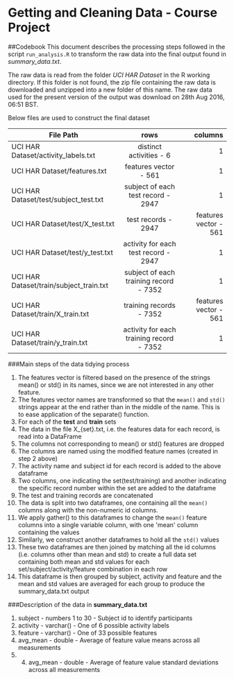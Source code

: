 # Getting and Cleaning Data - Course Project

##Codebook
This document describes the processing steps followed in the script ``run_analysis.R`` to 
transform the raw data into the final output found in *summary_data.txt*.

The raw data is read from the folder *UCI HAR Dataset* in the R working directory. If this folder is not found, 
the zip file containing the raw data is downloaded and unzipped into a new folder of this name. The raw data used for the present 
version of the output was download on 28th Aug 2016, 06:51 BST.

Below files are used to construct the final dataset

File Path | rows | columns|
 ------------ | :-----------: | -----------: |
UCI HAR Dataset/activity_labels.txt |distinct activities - 6|1
UCI HAR Dataset/features.txt |features vector - 561|1
UCI HAR Dataset/test/subject_test.txt|subject of each test record - 2947|1
UCI HAR Dataset/test/X_test.txt |test records - 2947|features vector - 561
UCI HAR Dataset/test/y_test.txt |activity for each test record - 2947|1
UCI HAR Dataset/train/subject_train.txt |subject of each training record - 7352|1
UCI HAR Dataset/train/X_train.txt |training records - 7352|features vector - 561
UCI HAR Dataset/train/y_train.txt |activity for each training record - 7352|1

###Main steps of the data tidying process
1. The features vector is filtered based on the presence of the strings mean() or std() in its names, since we are not interested in any other feature.
2. The features vector names are transformed so that the ``mean()`` and ``std()`` strings appear at the end rather than in the middle of the name. This is to ease application of the separate() function.
3. For each of the **test** and **train** sets
  1. The data in the file X_{set}.txt, i.e. the features data for each record, is read into a DataFrame
  2. The columns not corresponding to mean() or std() features are dropped
  3. The columns are named using the modified feature names (created in step 2 above)
  4. The activity name and subject id for each record is added to the above dataframe
  5. Two columns, one indicating the set(test/training) and another indicating the specific record number within the set are added to the dataframe
4. The test and training records are concatenated 
5. The data is split into two dataframes, one containing all the ``mean()`` columns along with the non-numeric id columns. 
6. We apply gather() to this dataframes to change the ``mean()`` feature columns into a single variable column, 
     with one 'mean' column containing the values
7. Similarly, we construct another dataframes to hold all the ``std()`` values
8. These two dataframes are then joined by matching all the id columns (i.e. columns other than mean and std) to create a full data set containing both mean and std values for each set/subject/activity/feature combination in each row
9. This dataframe is then grouped by subject, activity and feature and the mean and std values are averaged for each group to produce the summary_data.txt output

###Description of the data in **summary_data.txt**
1. subject - numbers 1 to 30 - Subject id to identify participants
2. activity - varchar() - One of 6 possible activity labels
3. feature - varchar() - One of 33 possible features
4. avg_mean - double - Average of feature value means across all measurements 
5. 4. avg_mean - double - Average of feature value standard deviations across all measurements 
